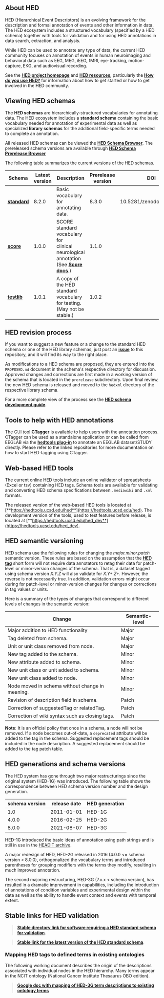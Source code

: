 ## About HED
HED (Hierarchical Event Descriptors) is an evolving framework for the description and
formal annotation of events and other information in data.
The HED ecosystem includes a structured vocabulary (specified by a HED schema)
together with tools for validation and for using HED annotations in data search, 
extraction, and analysis. 

While HED can be used to annotate any type of data, 
the current HED community focuses on annotation of events in human 
neuroimaging and behavioral data such as EEG, MEG, iEEG, fMRI, eye-tracking, 
motion-capture, EKG, and audiovisual recording. 

See the [**HED project homepage**](https://hedtags.org) and
[**HED resources**](https://www.hed-resources.org/en/latest/index.html),
particularly the [**How do you use HED?**](https://www.hed-resources.org/en/latest/HowCanYouUseHed.html)
for information about how to get started or how to get involved in the HED community.

## Viewing HED schemas

The **HED schemas** are hierarchically-structured vocabularies for annotating data.
The HED ecosystem includes a **standard schema** containing the basic vocabulary
needed for annotation of experimental data as well as specialized **library schemas** for
the additional field-specific terms needed to complete an annotation.


All released HED schemas can be viewed the [**HED Schema Browser**](https://www.hedtags.org/display_hed.html).
The prereleased schema versions are available through [**HED Schema Prerelease Browser**](https://www.hedtags.org/display_hed_prerelease.html)


The following table summarizes the current versions of the HED schemas.

| Schema | Latest<br/>version| Description | Prerelease<br/>version  | DOI  |
| ------ | --------------- | ------- | ------------------------- | ---- |
| [**standard**](./standard_schema) | 8.2.0 | Basic vocabulary for annotating data. | 8.3.0 | 10.5281/zenodo.7876037 |
| [**score**](library_schemas/score) | 1.0.0  | SCORE standard vocabulary for <br/>clinical neurological annotation<br/>(See [**Score docs**](https://hed-schemas.readthedocs.io/en/latest/hed_score_library.html).) |1.1.0 |  |
|  [**testlib**](library_schemas/testlib) | 1.0.1 | A copy of the HED standard vocabulary<br/> for testing. <br/> (May not be stable.) | 1.0.2 |  |


## HED revision process

If you want to suggest a new feature or a change to the standard HED schema or one
of the HED library schemas, just post an [**issue**](https://github.com/hed-standard/hed-schemas/issues)
to this repository, and it will find its way to the right place.

As modifications to a HED schema are proposed, they are entered into the
`PROPOSED.md` document in the schema's respective directory for discussion.
Approved changes and corrections are first made in a working version of the
schema that is located in the `prerelease` subdirectory. 
Upon final review, the new HED schema is released and moved to the
`hedxml` directory of the respective library schema.

For a more complete view of the process see the [**HED schema development guide**](https://www.hed-resources.org/en/latest/HedSchemaDevelopmentGuide.html).


## Tools to help with HED annotations

The GUI tool [**CTagger**](https://github.com/hed-standard/CTagger) is available to help users with the annotation process. 
CTagger can be used as a standalone application or can be called from EEGLAB via the
[**hedtools plug-in**](https://github.com/hed-standard/hed-matlab) to annotate an EEGLAB dataset/STUDY directly. 
Please refer to the linked repositories for more documentation on how to start HED-tagging using CTagger.


## Web-based HED tools

The current online HED tools include an online validator of spreadsheets (Excel or tsv)
containing HED tags. 
Schema tools are available for validating and converting HED schema specifications between `.mediawiki` and `.xml` formats. 

The released version of the web-based HED tools is located at [**https://hedtools.ucsd.edu/hed**](https://hedtools.ucsd.edu/hed).
The development version of the tools, used to test features before release,
is located at [**https://hedtools.ucsd.edu/hed_dev**](https://hedtools.ucsd.edu/hed_dev).


## HED semantic versioning

HED schema use the following rules for
changing the  *major.minor.patch* semantic version.
These rules are based on the assumption that the [**HED tag**](https://hed-specification.readthedocs.io/en/latest/02_Terminology.html#hed-tag) 
short form will not require data annotators to retag their data for patch-level or minor-version changes of the schema.
That is, a dataset tagged using schema version *X.Y.Z* will also validate for *X.Y+.Z+*. 
However, the reverse is not necessarily true.
In addition, validation errors might occur
during for patch-level or minor-version changes for changes or
corrections in tag values or units. 

Here is a summary of the types of changes that correspond to different
levels of changes in the semantic version:

| Change                          | Semantic-level | 
| ---------------------------------- | -------------- |
| Major addition to HED functionality     | Major  |
| Tag deleted from schema.                | Major  |
| Unit or unit class removed from node.   | Major  |
| New tag added to the schema.            | Minor  |
| New attribute added to schema.          | Minor  |
| New unit class or unit added to schema. | Minor  |
| New unit class added to node.           | Minor  |
| Node moved in schema without change in meaning. | Minor |
| Revision of description field in schema.        | Patch   |
| Correction of suggestedTag or relatedTag.       | Patch  |
| Correction of wiki syntax such as closing tags. | Patch |

**Note:** It is an official policy that once in a schema, a node will not be removed.
If a node becomes out-of-date, a `deprecated` attribute will be added to the tag in the schema.
Suggested replacement tags should be included in the node description.
A suggested replacement should be added to the tag patch table.

## HED generations and schema versions 
The HED system has gone through two major restructurings since the original system
(HED-1G) was introduced. The following table shows the correspondence between 
HED schema version number and the design generation.

| schema version | release date | HED generation |
| --- | --- | --- |
| 1.0 | 2011-01-01 | HED-1G |
| 4.0.0 | 2016-02-25 | HED-2G |
| 8.0.0 | 2021-08-07 | HED-3G |


HED-1G introduced the basic ideas of annotation using path strings and is
still in use in the [HEADIT archive](https://headit.ucsd.edu). 

A major redesign of HED, HED-2G released in 2016 (4.0.0 <= schema version < 8.0.0), 
orthogonalized the vocabulary terms and introduced parentheses for grouping modifiers
with the terms they modify, resulting in much improved annotation. 

The second majoring restructuring, HED-3G (7.x.x < schema version), 
has resulted in a dramatic improvement in capabilities, including the 
introduction of annotations of condition variables and experimental 
design within the data as well as the ability to handle event context 
and events with temporal extent.

## Stable links for HED validation

> [**Stable directory link for software requiring a HED standard schema for validation**](https://github.com/hed-standard/hed-schemas/tree/main/standard_schema/hedxml).

> [**Stable link for the latest version of the HED standard schema**](https://raw.githubusercontent.com/hed-standard/hed-schemas/main/standard_schema/hedxml/HEDLatest.xml).


### Mapping HED tags to defined terms in existing ontologies

The following working document describes the origin of the descriptions associated with individual nodes in the HED hierarchy. Many terms appear in the NCIT ontology (National Cancer Institute Thesaurus OBO edition).

> [**Google doc with mapping of HED-3G term descriptions to existing ontology terms**](https://drive.google.com/file/d/13y17OwwNBlHdhB7hguSmOBdxn0Uk4hsI/view?usp=sharing) 
